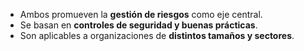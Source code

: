 - Ambos promueven la **gestión de riesgos** como eje central.  
- Se basan en **controles de seguridad y buenas prácticas**.  
- Son aplicables a organizaciones de **distintos tamaños y sectores**.  